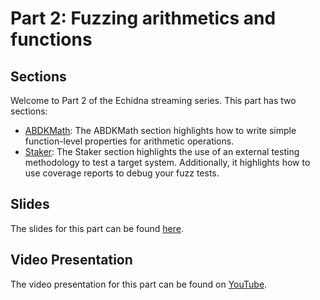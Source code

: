 # Part 2: Fuzzing arithmetics and functions

## Sections

Welcome to Part 2 of the Echidna streaming series. This part has two sections:

- [ABDKMath](./abdk/Template.sol): The ABDKMath section highlights how to write simple function-level properties for arithmetic operations.
- [Staker](./staker/contracts/Template.sol): The Staker section highlights the use of an external testing methodology to test a target system. Additionally, it highlights how to use coverage reports to debug your fuzz tests.

## Slides

The slides for this part can be found [here](TODO).

## Video Presentation

The video presentation for this part can be found on [YouTube](TODO).
